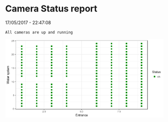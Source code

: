 Camera Status report
================
17/05/2017 - 22:47:08

    All cameras are up and running

![](camreport_files/figure-markdown_github/unnamed-chunk-2-1.png)
